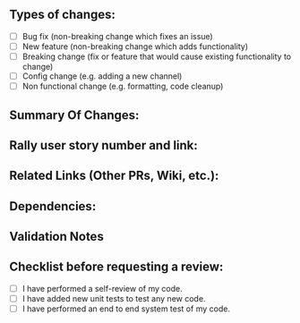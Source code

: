 ## Types of changes:
- [ ] Bug fix (non-breaking change which fixes an issue)
- [ ] New feature (non-breaking change which adds functionality)
- [ ] Breaking change (fix or feature that would cause existing functionality to change)
- [ ] Config change (e.g. adding a new channel)
- [ ] Non functional change (e.g. formatting, code cleanup)

## Summary Of Changes:

## Rally user story number and link:

## Related Links (Other PRs, Wiki, etc.):

## Dependencies:

## Validation Notes

## Checklist before requesting a review:
- [ ] I have performed a self-review of my code.
- [ ] I have added new unit tests to test any new code.
- [ ] I have performed an end to end system test of my code.